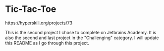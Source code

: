 # Tic-Tac-Toe
 
https://hyperskill.org/projects/73

This is the second project I chose to complete on Jetbrains Academy. It is also the second and last project in the "Challenging" category. I will update this README as I go through this project.
